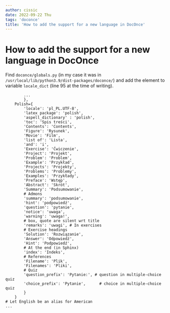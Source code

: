 ```yaml
---
author: cissic
date: 2022-09-22 Thu
tags: 'doconce'
title: 'How to add the support for a new language in DocOnce'
---
```



# How to add the support for a new language in DocOnce

Find `doconce/globals.py` 
(in my case it was in `/usr/local/lib/python3.9/dist-packages/doconce/`)
and add the element to 
variable `locale_dict` (line 95 at the time of writing).

            ...
            },
        Polish={
            'locale': 'pl_PL.UTF-8',
            'latex package': 'polish',
            'aspell_dictionary' : 'polish', 
            'toc': 'Spis treści',
            'Contents': 'Contents',
            'Figure': 'Rysunek',
            'Movie': 'Film',
            'list of': 'Lista',
            'and': 'i',
            'Exercise': 'Ćwiczenie',
            'Project': 'Projekt',
            'Problem': 'Problem',
            'Example': 'Przykład',
            'Projects': 'Projekty',
            'Problems': 'Problemy',
            'Examples': 'Przykłady',
            'Preface': 'Wstęp',
            'Abstract': 'Skrót',
            'Summary': 'Podsumowanie',
            # Admons
            'summary': 'podsumowanie',
            'hint': 'podpowiedź',
            'question': 'pytanie',
            'notice': 'uwaga',
            'warning': 'uwaga!',
            # box, quote are silent wrt title
            'remarks': 'uwagi', # In exercises
            # Exercise headings
            'Solution': 'Rozwiązanie',
            'Answer': 'Odpowiedź',
            'Hint': 'Podpowiedź',
            # At the end (in Sphinx)
            'index': 'Indeks',
            # References
            'Filename': 'Plik',
            'Filenames': 'Pliki',
            # Quiz
            'question_prefix': 'Pytanie:', # question in multiple-choice quiz
            'choice_prefix': 'Pytanie',      # choice in multiple-choice quiz
            }
        }
    # Let English be an alias for American
    ...

